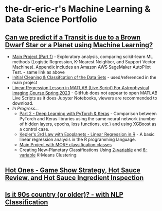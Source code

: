 # the-dr-eric-r's Machine Learning & Data Science Portfolio

## [Can we predict if a Transit is due to a Brown Dwarf Star or a Planet using Machine Learning?](https://github.com/the-dr-eric-r/DS_Portfolio/blob/main/Exoplanet_DS_Portfolio/exoplanet_or_browndwarf_ER.ipynb)

* [Main Project (Part 1)](https://github.com/the-dr-eric-r/DS_Portfolio/blob/main/Exoplanet_DS_Portfolio/exoplanet_or_browndwarf_ER.ipynb) - Exploratory analysis, comparing scikit-learn ML methods (Logistic Regression, K-Nearest Neighbor, and Support Vector Machines). Appendix includes an Amazon AWS SageMaker AutoPilot Test. - same link as above
* [Initial Cleaning & Classifcation of the Data Sets](https://github.com/the-dr-eric-r/DS_Portfolio/blob/main/Exoplanet_DS_Portfolio/exoplanet_analysis_cleaning_ER.ipynb) - used/referenced in the main project
* [Linear Regression Lesson in MATLAB (Live Script) For Astrophysical Imaging Course Spring 2023](https://github.com/the-dr-eric-r/DS_Portfolio/blob/main/Exoplanet_DS_Portfolio/linreg_PHYS410_Exoplanets_KEY.mlx) - GitHub does not appear to open MATLAB Live Scripts as it does Jupyter Notebooks, viewers are recommended to download.
* *In Progress...*
    * [Part 2 - Deep Learning with PyTorch & Keras](https://github.com/the-dr-eric-r/DS_Portfolio/blob/main/Exoplanet_DS_Portfolio/deep_exoplanet_or_browndwarf_ER.ipynb) - Comparison between PyTorch and Keras libraries using the same neural network (number of hidden layers, epochs, loss functions, etc.) and using XGBoost as a control case.
    * [Kepler's 3rd Law with Exoplanets - Linear Regression in R](https://github.com/the-dr-eric-r/DS_Portfolio/blob/main/Exoplanet_DS_Portfolio/Exoplanet_LinearRegression_R_ER.ipynb) - A basic linear regression analysis in the R programming language.
    * [Main Project with MORE classification classes](https://github.com/the-dr-eric-r/DS_Portfolio/blob/main/Exoplanet_DS_Portfolio/moreclass_exoplanet_or_browndwarf_ER.ipynb) 
    * Creating New-Planetary Classifications Using [2-variable](https://github.com/the-dr-eric-r/DS_Portfolio/blob/main/Exoplanet_DS_Portfolio/exoplanet_kmeans_2var_analysis_ER.ipynb) and [6-variable](https://github.com/the-dr-eric-r/DS_Portfolio/blob/main/Exoplanet_DS_Portfolio/exoplanet_kmeans_6var_analysis_ER.ipynb) K-Means Clustering


## [Hot Ones - Game Show Strategy, Hot Sauce Review, and Hot Sauce Ingredient Inspection](https://github.com/the-dr-eric-r/DS_Portfolio/blob/main/HotOnes_DS_Project/HotOnes_Exploratory.ipynb)

## [Is it 90s country (or older)? - with NLP Classification](https://github.com/the-dr-eric-r/DS_Portfolio/blob/main/CountryMusicLyrics_DS_Project/CountryMusicBeforeMillenium.ipynb)

